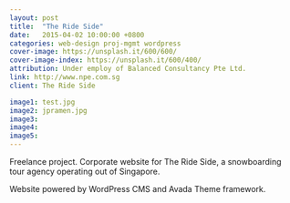 ```yaml
---
layout: post
title:  "The Ride Side"
date:   2015-04-02 10:00:00 +0800
categories: web-design proj-mgmt wordpress
cover-image: https://unsplash.it/600/600/
cover-image-index: https://unsplash.it/600/400/
attribution: Under employ of Balanced Consultancy Pte Ltd.
link: http://www.npe.com.sg
client: The Ride Side

image1: test.jpg
image2: jpramen.jpg
image3:
image4:
image5:
---
```


Freelance project. Corporate website for The Ride Side, a snowboarding tour agency operating out of Singapore.

Website powered by WordPress CMS and Avada Theme framework.